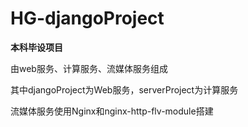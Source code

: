 # HG-djangoProject

**本科毕设项目**

由web服务、计算服务、流媒体服务组成

其中djangoProject为Web服务，serverProject为计算服务

流媒体服务使用Nginx和nginx-http-flv-module搭建
